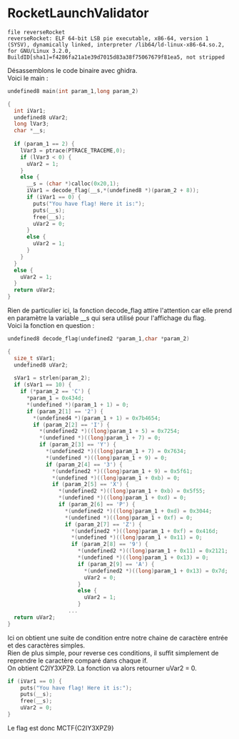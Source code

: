 # RocketLaunchValidator
```
file reverseRocket  
reverseRocket: ELF 64-bit LSB pie executable, x86-64, version 1 (SYSV), dynamically linked, interpreter /lib64/ld-linux-x86-64.so.2, for GNU/Linux 3.2.0, BuildID[sha1]=f4286fa21a1e39d7015d83a38f75067679f81ea5, not stripped
```
Désassemblons le code binaire avec ghidra.  
Voici le main :  
```c
undefined8 main(int param_1,long param_2)

{
  int iVar1;
  undefined8 uVar2;
  long lVar3;
  char *__s;
  
  if (param_1 == 2) {
    lVar3 = ptrace(PTRACE_TRACEME,0);
    if (lVar3 < 0) {
      uVar2 = 1;
    }
    else {
      __s = (char *)calloc(0x20,1);
      iVar1 = decode_flag(__s,*(undefined8 *)(param_2 + 8));
      if (iVar1 == 0) {
        puts("You have flag! Here it is:");
        puts(__s);
        free(__s);
        uVar2 = 0;
      }
      else {
        uVar2 = 1;
      }
    }
  }
  else {
    uVar2 = 1;
  }
  return uVar2;
}
```
Rien de particulier ici, la fonction decode_flag attire l'attention car elle prend en paramètre la variable __s qui sera utilisé pour l'affichage du flag.  
Voici la fonction en question :  
```c
undefined8 decode_flag(undefined2 *param_1,char *param_2)

{
  size_t sVar1;
  undefined8 uVar2;
  
  sVar1 = strlen(param_2);
  if (sVar1 == 10) {
    if (*param_2 == 'C') {
      *param_1 = 0x434d;
      *(undefined *)(param_1 + 1) = 0;
      if (param_2[1] == '2') {
        *(undefined4 *)(param_1 + 1) = 0x7b4654;
        if (param_2[2] == 'I') {
          *(undefined2 *)((long)param_1 + 5) = 0x7254;
          *(undefined *)((long)param_1 + 7) = 0;
          if (param_2[3] == 'Y') {
            *(undefined2 *)((long)param_1 + 7) = 0x7634;
            *(undefined *)((long)param_1 + 9) = 0;
            if (param_2[4] == '3') {
              *(undefined2 *)((long)param_1 + 9) = 0x5f61;
              *(undefined *)((long)param_1 + 0xb) = 0;
              if (param_2[5] == 'X') {
                *(undefined2 *)((long)param_1 + 0xb) = 0x5f55;
                *(undefined *)((long)param_1 + 0xd) = 0;
                if (param_2[6] == 'P') {
                  *(undefined2 *)((long)param_1 + 0xd) = 0x3044;
                  *(undefined *)((long)param_1 + 0xf) = 0;
                  if (param_2[7] == 'Z') {
                    *(undefined2 *)((long)param_1 + 0xf) = 0x416d;
                    *(undefined *)((long)param_1 + 0x11) = 0;
                    if (param_2[8] == '9') {
                      *(undefined2 *)((long)param_1 + 0x11) = 0x2121;
                      *(undefined *)((long)param_1 + 0x13) = 0;
                      if (param_2[9] == 'A') {
                        *(undefined2 *)((long)param_1 + 0x13) = 0x7d;
                        uVar2 = 0;
                      }
                      else {
                        uVar2 = 1;
                      }
                   ...
  return uVar2;
}
```

Ici on obtient une suite de condition entre notre chaine de caractère entrée et des caractères simples.  
Rien de plus simple, pour reverse ces conditions, il suffit simplement de reprendre le caractère comparé dans chaque if.  
On obtient C2IY3XPZ9.
La fonction va alors retourner uVar2 = 0.
```c
if (iVar1 == 0) {
    puts("You have flag! Here it is:");
    puts(__s);
    free(__s);
    uVar2 = 0;
}
```
Le flag est donc MCTF{C2IY3XPZ9}